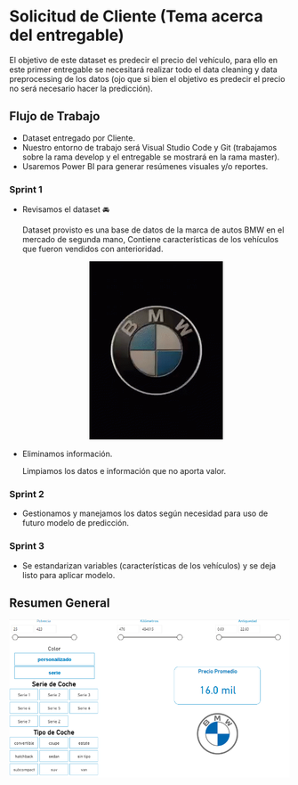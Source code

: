 
# Solicitud de Cliente (Tema acerca del entregable)

El objetivo de este dataset es predecir el precio del vehículo, para ello en este primer entregable se necesitará realizar todo el data cleaning y data preprocessing de los datos (ojo que si bien el objetivo es predecir el precio no será necesario hacer la predicción).

## Flujo de Trabajo

- Dataset entregado por Cliente.
- Nuestro entorno de trabajo será Visual Studio Code y Git (trabajamos sobre la rama develop y el entregable se mostrará en la rama master).
- Usaremos Power BI para generar resúmenes visuales y/o reportes.

### Sprint 1

- Revisamos el dataset 🚘

    Dataset provisto es una base de datos de la marca de autos BMW en el mercado de segunda mano, Contiene características de los vehículos que fueron vendidos con anterioridad.

    <div align="center">
      <img src="image.png" alt="Imagen del dataset de autos BMW" />
    </div>

- Eliminamos información.

    Limpiamos los datos e información que no aporta valor. 

### Sprint 2

- Gestionamos y manejamos los datos según necesidad para uso de futuro modelo de predicción.

### Sprint 3

- Se estandarizan variables (características de los vehículos) y se deja listo para aplicar modelo.

## Resumen General

<div align="center">
  <img src="/Report-BI/Report_precio_bmw.png" alt="Reporte BI del precio de BMW" />
</div>




